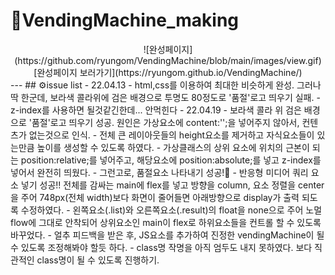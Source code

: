 # 🥤VendingMachine_making
<center>![완성페이지](https://github.com/ryungom/VendingMachine/blob/main/images/view.gif)</center>
<center> [완성페이지 보러가기](https://ryungom.github.io/VendingMachine/)</center>
---
## ⚙️issue list
- 22.04.13
  - html,css를 이용하여 최대한 비슷하게 완성. 그러나 딱 한군데, 보라색 콜라위에 검은 배경으로 투명도 80정도로 '품절'로고 띄우기 실패.
  - z-index를 사용하면 될것같긴한데... 안먹힌다
- 22.04.19
  - 보라색 콜라 위 검은 배경으로 '품절'로고 띄우기 성공. 원인은 가상요소에 content:'';을 넣어주지 않아서, 컨텐츠가 없는것으로 인식.
  - 전체 큰 레이아웃들의 height요소를 제거하고 자식요소들이 있는만큼 높이를 생성할 수 있도록 하였다.
  - 가상클래스의 상위 요소에 위치의 근본이 되는 position:relative;를 넣어주고, 해당요소에 position:absolute;를 넣고 z-index를 넣어서 완전히 띄웠다.
    - 그런고로, 품절요소 나타내기 성공!👏
  - 반응형 미디어 쿼리 요소 넣기 성공!! 전체를 감싸는 main에 flex를 넣고 방향을 column, 요소 정렬을 center을 주어 748px(전체 width)보다 화면이 줄어들면 아래방향으로 display가 출력 되도록 수정하였다.
  - 왼쪽요소(.list)와 오른쪽요소(.result)의 float을 none으로 주어 노멀flow에 그대로 안착되어 상위요소인 main이 flex로 하위요소들을 컨트롤 할 수 있도록 바꾸었다.
  - 얼추 피드백을 받은 후, JS요소를 추가하여 진정한 vendingMachine이 될 수 있도록 조정해봐야 할듯 하다.
  - class명 작명을 아직 엄두도 내지 못하였다. 보다 직관적인 class명이 될 수 있도록 진행하기.
